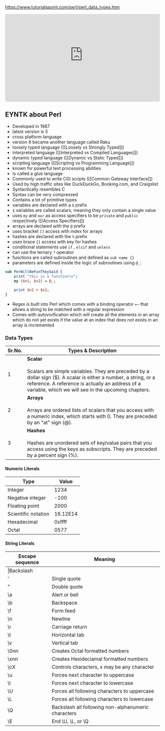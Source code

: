 https://www.tutorialspoint.com/perl/perl_data_types.htm

<iframe width="100%" src="https://www.youtube-nocookie.com/embed/74_7LrRe5DI?si=nrHAEivdPTJfLF1v" title="YouTube video player" frameborder="0" allow="accelerometer; autoplay; clipboard-write; encrypted-media; gyroscope; picture-in-picture; web-share" referrerpolicy="strict-origin-when-cross-origin" allowfullscreen style="border-radius: 4px; aspect-ratio: 16/9;"></iframe>
 
## EYNTK about Perl
- Developed in 1987
- latest version is 5
- cross platform language
- version 6 became another language called Raku
- loosely typed language ([[Loosely vs Strongly Typed]])
- interpreted language ([[Interpreted vs Compiled Languages]])
- dynamic typed language ([[Dynamic vs Static Typed]])
- scripting language ([[Scripting vs Programming Language]])
- known for powerful text processing abilities
- Is called a glue language
- Commonly used to write CGI scripts ([[Common Gateway Interface]])
- Used by high traffic sites like DuckDuckGo, Booking.com, and Craigslist
- Syntactically resembles C
- Syntax can be very compressed
- Contains a lot of primitive types
- variables are declared with a `$` prefix
- `$` variables are called scalars, meaning they only contain a single value
- uses `my` and `our` as access specifiers to be `private` and `public` respectively ([[Access Specifiers]])
- arrays are declared with the `@` prefix
- uses bracket `[]` access with index for arrays
- hashes are declared with the `%` prefix
- uses brace `{}` access with key for hashes
- conditional statements use `if` , `elsif` and `unless`
- can use the ternary `?` operator
- functions are called subroutines and defined as `sub name {}`
- parameters are defined inside the logic of subroutines using `@_`:

```perl
sub PerWillBeFunTheySaid {
	print "this is a function\n";
	my ($n1, $n2) = @_;

	print $n1 + $n2;
}
```

- Regex is built into Perl which comes with a binding operator `=~` that allows a string to be matched with a regular expression
- Comes with autovivification which will create all the elements in an array which do not yet exists if the value at an index that does not exists in an array is incremented 


### Data Types

| Sr.No. | Types & Description                                                                                                                                                                                                                          |
| ------ | -------------------------------------------------------------------------------------------------------------------------------------------------------------------------------------------------------------------------------------------- |
| 1      | **Scalar**<br><br>Scalars are simple variables. They are preceded by a dollar sign ($). A scalar is either a number, a string, or a reference. A reference is actually an address of a variable, which we will see in the upcoming chapters. |
| 2      | **Arrays**<br><br>Arrays are ordered lists of scalars that you access with a numeric index, which starts with 0. They are preceded by an "at" sign (@).                                                                                      |
| 3      | **Hashes**<br><br>Hashes are unordered sets of key/value pairs that you access using the keys as subscripts. They are preceded by a percent sign (%).                                                                                        |

#### Numeric Literals

| Type                | Value    |
| ------------------- | -------- |
| Integer             | 1234     |
| Negative integer    | -100     |
| Floating point      | 2000     |
| Scientific notation | 16.12E14 |
| Hexadecimal         | 0xffff   |
| Octal               | 0577     |

#### String Literals

|Escape sequence|Meaning|
|---|---|
|\\|Backslash|
|\'|Single quote|
|\"|Double quote|
|\a|Alert or bell|
|\b|Backspace|
|\f|Form feed|
|\n|Newline|
|\r|Carriage return|
|\t|Horizontal tab|
|\v|Vertical tab|
|\0nn|Creates Octal formatted numbers|
|\xnn|Creates Hexideciamal formatted numbers|
|\cX|Controls characters, x may be any character|
|\u|Forces next character to uppercase|
|\l|Forces next character to lowercase|
|\U|Forces all following characters to uppercase|
|\L|Forces all following characters to lowercase|
|\Q|Backslash all following non-alphanumeric characters|
|\E|End \U, \L, or \Q|